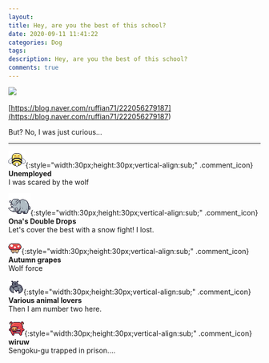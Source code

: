 ```yaml
---
layout: 
title: Hey, are you the best of this school?
date: 2020-09-11 11:41:22
categories: Dog
tags: 
description: Hey, are you the best of this school?
comments: true
---
```


![](https://blog.kakaocdn.net/dn/ui0iR/btqHT0KzrqN/AOPhQKy1tk5wU2cScE6240/img.gif)

[https://blog.naver.com/ruffian71/222056279187](<https://blog.naver.com/ruffian71/222056279187>)

But? No, I was just curious...

* * *

![comment](/assets/character/bee.png){:style="width:30px;height:30px;vertical-align:sub;" .comment_icon} **Unemployed**  
I was scared by the wolf   
  
![comment](/assets/character/rino.png){:style="width:30px;height:30px;vertical-align:sub;" .comment_icon} **Ona's Double Drops**  
Let's cover the best with a snow fight! I lost.  
  
![comment](/assets/character/mushroom.png){:style="width:30px;height:30px;vertical-align:sub;" .comment_icon} **Autumn grapes**  
Wolf force   
  
![comment](/assets/character/bat.png){:style="width:30px;height:30px;vertical-align:sub;" .comment_icon} **Various animal lovers**  
Then I am number two here.   
  
![comment](/assets/character/pig.png){:style="width:30px;height:30px;vertical-align:sub;" .comment_icon} **wiruw**  
Sengoku-gu trapped in prison....   
  

